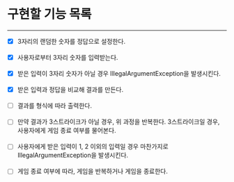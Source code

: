 구현할 기능 목록
==
---
- [X] 3자리의 랜덤한 숫자를 정답으로 설정한다.<br/><br/>
- [X] 사용자로부터 3자리 숫자를 입력받는다.<br/><br/>
- [X] 받은 입력이 3자리 숫자가 아닐 경우 IllegalArgumentException을 발생시킨다.<br/><br/>
- [X] 받은 입력과 정답을 비교해 결과를 만든다.<br/><br/>
- [ ] 결과를 형식에 따라 출력한다.<br/><br/>
- [ ] 만약 결과가 3스트라이크가 아닐 경우, 위 과정을 반복한다. 3스트라이크일 경우, 사용자에게 게임 종료 여부를 물어본다.<br/><br/>
- [ ] 사용자에게 받은 입력이 1, 2 이외의 입력일 경우 마찬가지로 IllegalArgumentException을 발생시킨다. <br/><br/>
- [ ] 게임 종료 여부에 따라, 게임을 반복하거나 게임을 종료한다.<br/><br/>